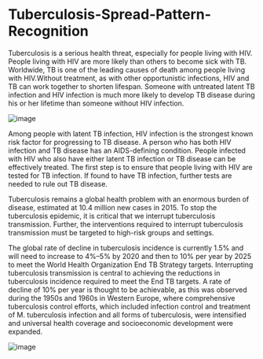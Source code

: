 # Tuberculosis-Spread-Pattern-Recognition

Tuberculosis is a serious health threat, especially for people living with HIV. People living with HIV are more likely than others to become sick with TB. Worldwide, TB is one of the leading causes of death among people living with HIV.Without treatment, as with other opportunistic infections, HIV and TB can work together to shorten lifespan. Someone with untreated latent TB infection and HIV infection is much more likely to develop TB disease during his or her lifetime than someone without HIV infection. 

![image](https://user-images.githubusercontent.com/62097113/150491414-f872486b-8cd3-411d-be43-078715ad1fd1.png)

Among people with latent TB infection, HIV infection is the strongest known risk factor for progressing to TB disease. A person who has both HIV infection and TB disease has an AIDS-defining condition. People infected with HIV who also have either latent TB infection or TB disease can be effectively treated. The first step is to ensure that people living with HIV are tested for TB infection. If found to have TB infection, further tests are needed to rule out TB disease. 

Tuberculosis remains a global health problem with an enormous burden of disease, estimated at 10.4 million new cases in 2015. To stop the tuberculosis epidemic, it is critical that we interrupt tuberculosis transmission. Further, the interventions required to interrupt tuberculosis transmission must be targeted to high-risk groups and settings. 

The global rate of decline in tuberculosis incidence is currently 1.5% and will need to increase to 4%–5% by 2020 and then to 10% per year by 2025 to meet the World Health Organization End TB Strategy targets. Interrupting tuberculosis transmission is central to achieving the reductions in tuberculosis incidence required to meet the End TB targets. A rate of decline of 10% per year is thought to be achievable, as this was observed during the 1950s and 1960s in Western Europe, where comprehensive tuberculosis control efforts, which included infection control and treatment of M. tuberculosis infection and all forms of tuberculosis, were intensified and universal health coverage and socioeconomic development were expanded. 

![image](https://user-images.githubusercontent.com/62097113/150491963-e7c3c271-aedb-428e-89c9-611058f549f9.png)

